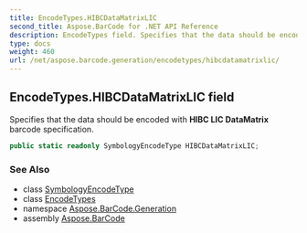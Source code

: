 ```yaml
---
title: EncodeTypes.HIBCDataMatrixLIC
second_title: Aspose.BarCode for .NET API Reference
description: EncodeTypes field. Specifies that the data should be encoded with HIBC LIC DataMatrix barcode specification
type: docs
weight: 460
url: /net/aspose.barcode.generation/encodetypes/hibcdatamatrixlic/
---
```

## EncodeTypes.HIBCDataMatrixLIC field

Specifies that the data should be encoded with **HIBC LIC DataMatrix** barcode specification.

```csharp
public static readonly SymbologyEncodeType HIBCDataMatrixLIC;
```

### See Also

* class [SymbologyEncodeType](../../symbologyencodetype/)
* class [EncodeTypes](../)
* namespace [Aspose.BarCode.Generation](../../encodetypes/)
* assembly [Aspose.BarCode](../../../)


